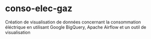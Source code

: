 # conso-elec-gaz
Création de visualisation de données concernant la consommation éléctrique en utilisant Google BigQuery, Apache Airflow et un outil de visualisation
